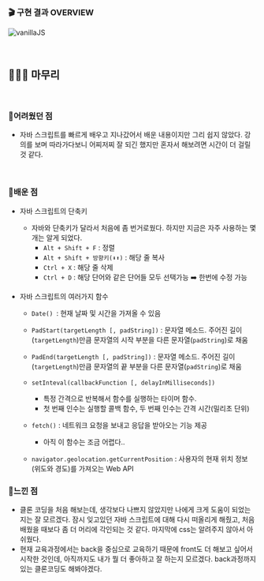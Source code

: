 ### 🎬 구현 결과 OVERVIEW

![vanillaJS](vanillaJS.gif)

​	

## 🙋🏻‍♀️ 마무리

<br>

### 🔹어려웠던 점

- 자바 스크립트를 빠르게 배우고 지나갔어서 배운 내용이지만 그리 쉽지 않았다. 강의를 보며 따라가다보니 어찌저찌 잘 되긴 했지만 혼자서 해보려면 시간이 더 걸릴 것 같다. 

<br>

### 🔹배운 점

- 자바 스크립트의 단축키
  
  - 자바와 단축키가 달라서 처음에 좀 번거로웠다. 하지만 지금은 자주 사용하는 몇 개는 알게 되었다.
    - `Alt + Shift + F` : 정렬
    - `Alt + Shift + 방향키(⬇️⬆️)` :  해당 줄 복사
    - `Ctrl + X` : 해당 줄 삭제
    - `Ctrl + D` : 해당 단어와 같은 단어들 모두 선택가능 ➡️ 한번에 수정 가능
  
- 자바 스크립트의 여러가지 함수

  - `Date() `: 현재 날짜 및 시간을 가져올 수 있음
  - `PadStart(targetLength [, padString])`  : 문자열 메소드. 주어진 길이(`targetLength`)만큼 문자열의 시작 부분을 다른 문자열(`padString`)로 채움
  - `PadEnd(targetLength [, padString])` :  문자열 메소드. 주어진 길이(`targetLength`)만큼 문자열의 끝 부분을 다른 문자열(`padString`)로 채움
  - `setInteval(callbackFunction [, delayInMilliseconds])` 
    - 특정 간격으로 반복해서 함수를 실행하는 타이머 함수. 
    - 첫 번째 인수는 실행할 콜백 함수, 두 번째 인수는 간격 시간(밀리초 단위)

  - `fetch()` : 네트워크 요청을 보내고 응답을 받아오는 기능 제공
    - 아직 이 함수는 조금 어렵다..

  - `navigator.geolocation.getCurrentPosition` : 사용자의 현재 위치 정보 (위도와 경도)를 가져오는 Web API

  

### 🔹느낀 점

- 클론 코딩을 처음 해보는데, 생각보다 나쁘지 않았지만 나에게 크게 도움이 되었는지는 잘 모르겠다. 잠시 잊고있던 자바 스크립트에 대해 다시 떠올리게 해줬고, 처음 배웠을 때보다 좀 더 머리에 각인되는 것 같다. 마지막에 css는 알려주지 않아서 아쉬웠다. 
- 현재 교육과정에서는 back을 중심으로 교육하기 때문에 front도 더 해보고 싶어서 시작한 것인데, 아직까지도 내가 뭘 더 좋아하고 잘 하는지 모르겠다. back과정까지 있는 클론코딩도 해봐야겠다. 
